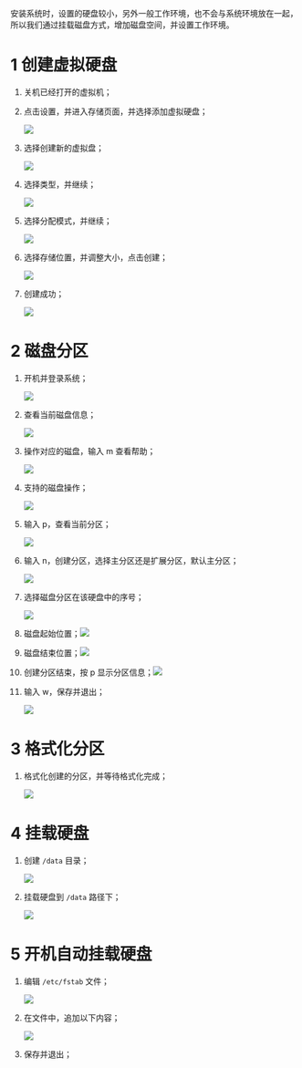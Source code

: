 安装系统时，设置的硬盘较小，另外一般工作环境，也不会与系统环境放在一起，所以我们通过挂载磁盘方式，增加磁盘空间，并设置工作环境。

# 1 创建虚拟硬盘

1. 关机已经打开的虚拟机；

2. 点击设置，并进入存储页面，并选择添加虚拟硬盘；

   ![](004_VirtualDisk_1.png)

3. 选择创建新的虚拟盘；

   ![](004_VirtualDisk_2.png)

4. 选择类型，并继续；

   ![](004_VirtualDisk_3.png)

5. 选择分配模式，并继续；

   ![](004_VirtualDisk_4.png)

6. 选择存储位置，并调整大小，点击创建；

   ![](004_VirtualDisk_5.png)

7. 创建成功；

   ![](004_VirtualDisk_6.png)

# 2 磁盘分区

1. 开机并登录系统；

   ![](004_VirtualDisk_7.png)

2. 查看当前磁盘信息；

   ![](004_VirtualDisk_8.png)

3. 操作对应的磁盘，输入 m 查看帮助；

   ![](004_VirtualDisk_9.png)

4. 支持的磁盘操作；

   ![](004_VirtualDisk_10.png)

5. 输入 p，查看当前分区；

   ![](004_VirtualDisk_11.png)

6. 输入 n，创建分区，选择主分区还是扩展分区，默认主分区；

   ![](004_VirtualDisk_12.png)

7. 选择磁盘分区在该硬盘中的序号；

   ![](004_VirtualDisk_13.png)

8. 磁盘起始位置；![](004_VirtualDisk_14.png)

9. 磁盘结束位置；![](004_VirtualDisk_15.png)

10. 创建分区结束，按 p 显示分区信息；![](004_VirtualDisk_16.png)

11. 输入 w，保存并退出；

    ![](004_VirtualDisk_17.png)

# 3 格式化分区

1. 格式化创建的分区，并等待格式化完成；

   ![](004_VirtualDisk_18.png)

# 4 挂载硬盘

1. 创建 `/data` 目录；

   ![](004_VirtualDisk_19.png)

2. 挂载硬盘到 `/data` 路径下；

   ![](004_VirtualDisk_20.png)

# 5 开机自动挂载硬盘

1. 编辑 `/etc/fstab` 文件；

   ![](004_VirtualDisk_21.png)

2. 在文件中，追加以下内容；

   ![](004_VirtualDisk_22.png)

3. 保存并退出；
